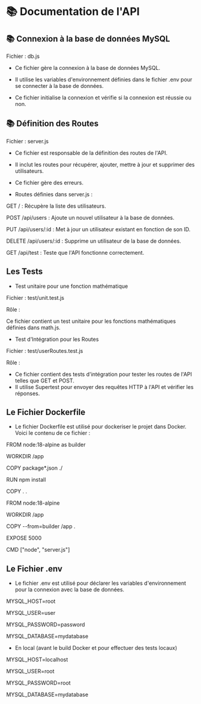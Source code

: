 # 📚 Documentation de l'API
## 📚 Connexion à la base de données MySQL
Fichier : db.js

- Ce fichier gère la connexion à la base de données MySQL.

- Il utilise les variables d'environnement définies dans le fichier .env pour se connecter à la base de données.

- Ce fichier initialise la connexion et vérifie si la connexion est réussie ou non.

## 📚 Définition des Routes
Fichier : server.js

- Ce fichier est responsable de la définition des routes de l'API.

- Il inclut les routes pour récupérer, ajouter, mettre à jour et supprimer des utilisateurs.

- Ce fichier gère des erreurs.

- Routes définies dans server.js :

GET / : Récupère la liste des utilisateurs.

POST /api/users : Ajoute un nouvel utilisateur à la base de données.

PUT /api/users/:id : Met à jour un utilisateur existant en fonction de son ID.

DELETE /api/users/:id : Supprime un utilisateur de la base de données.

GET /api/test : Teste que l'API fonctionne correctement.

## Les Tests

- Test unitaire pour une fonction mathématique
  
Fichier : test/unit.test.js

Rôle :

Ce fichier contient un test unitaire pour les fonctions mathématiques définies dans math.js.

- Test d'Intégration pour les Routes
  
Fichier : test/userRoutes.test.js

Rôle :

- Ce fichier contient des tests d'intégration pour tester les routes de l'API telles que GET et POST.
- Il utilise Supertest pour envoyer des requêtes HTTP à l'API et vérifier les réponses.

## Le Fichier Dockerfile
- Le fichier Dockerfile est utilisé pour dockeriser le projet dans Docker. Voici le contenu de ce fichier :

FROM node:18-alpine as builder

WORKDIR /app

COPY package*.json ./

RUN npm install

COPY . .

FROM node:18-alpine

WORKDIR /app

COPY --from=builder /app .

EXPOSE 5000

CMD ["node", "server.js"]

## Le Fichier .env

- Le fichier .env est utilisé pour déclarer les variables d'environnement pour la connexion avec la base de données. 

MYSQL_HOST=root

MYSQL_USER=user

MYSQL_PASSWORD=password

MYSQL_DATABASE=mydatabase

- En local (avant le build Docker et pour effectuer des tests locaux)

MYSQL_HOST=localhost

MYSQL_USER=root

MYSQL_PASSWORD=root

MYSQL_DATABASE=mydatabase


